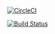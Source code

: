 [![CircleCI](https://circleci.com/gh/ttpqc/LogisticRegression.svg?style=svg)](https://circleci.com/gh/ttpqc/LogisticRegression)

[![Build Status](https://travis-ci.org/ttpqc/LogisticRegression.svg?branch=master)](https://travis-ci.org/ttpqc/LogisticRegression)

